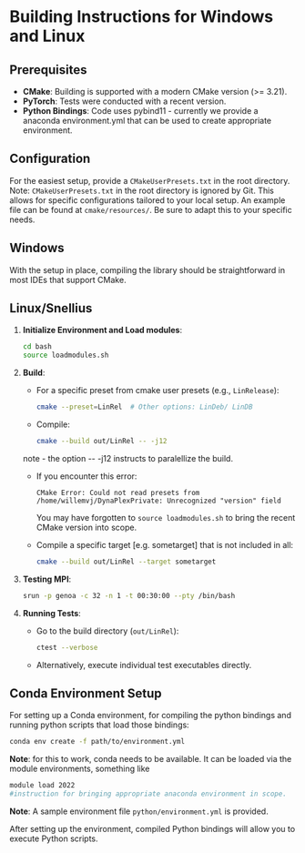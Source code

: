 # Building Instructions for Windows and Linux

## Prerequisites

- **CMake**: Building is supported with a modern CMake version (>= 3.21).
- **PyTorch**: Tests were conducted with a recent version. 
- **Python Bindings**: Code uses pybind11 - currently we provide a anaconda environment.yml that can be used to create appropriate environment. 

## Configuration

For the easiest setup, provide a `CMakeUserPresets.txt` in the root directory. Note: `CMakeUserPresets.txt` in the root directory is ignored by Git. This allows for specific configurations tailored to your local setup. An example file can be found at `cmake/resources/`. Be sure to adapt this to your specific needs.

## Windows

With the setup in place, compiling the library should be straightforward in most IDEs that support CMake.

## Linux/Snellius

1. **Initialize Environment and Load modules**:
    ```bash
    cd bash
    source loadmodules.sh
    ```

2. **Build**:
    - For a specific preset from cmake user presets (e.g., `LinRelease`):
        ```bash
        cmake --preset=LinRel  # Other options: LinDeb/ LinDB
        ```
    - Compile:
        ```bash
        cmake --build out/LinRel -- -j12
        ```
    note - the option -- -j12 instructs to paralellize the build. 
    - If you encounter this error:
        ```
        CMake Error: Could not read presets from /home/willemvj/DynaPlexPrivate: Unrecognized "version" field
        ```
      You may have forgotten to `source loadmodules.sh` to bring the recent CMake version into scope.

    - Compile a specific target [e.g. sometarget] that is not included in all:
        ```bash
        cmake --build out/LinRel --target sometarget
        ```

3. **Testing MPI**:
    ```bash
    srun -p genoa -c 32 -n 1 -t 00:30:00 --pty /bin/bash
    ```

4. **Running Tests**:
    - Go to the build directory (`out/LinRel`):
        ```bash
        ctest --verbose
        ```
    - Alternatively, execute individual test executables directly.

## Conda Environment Setup

For setting up a Conda environment, for compiling the python bindings and running python scripts that load those bindings:

```bash
conda env create -f path/to/environment.yml
```
**Note**: for this to work, conda needs to be available. It can be loaded via the module environments,
something like
```bash
module load 2022
#instruction for bringing appropriate anaconda environment in scope. 
```
**Note**: A sample environment file `python/environment.yml` is provided.

After setting up the environment, compiled Python bindings will allow you to execute Python scripts.